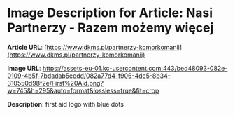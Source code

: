 # Image Description for Article: Nasi Partnerzy - Razem możemy więcej
**Article URL**: [https://www.dkms.pl/partnerzy-komorkomanii](https://www.dkms.pl/partnerzy-komorkomanii)

**Image URL**: https://assets-eu-01.kc-usercontent.com:443/bed48093-082e-0109-4b5f-7bdadab5eedd/082a77d4-f906-4de5-8b34-310550d98f2e/First%20Aid.png?w=745&h=295&auto=format&lossless=true&fit=crop

**Description**: first aid logo with blue dots
